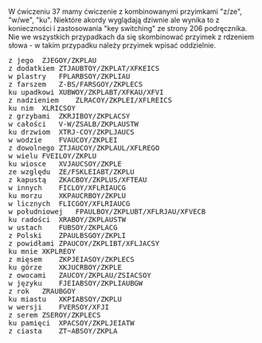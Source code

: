 W ćwiczeniu 37 mamy ćwiczenie z kombinowanymi przyimkami "z/ze", "w/we", "ku". Niektóre akordy wyglądają dziwnie ale wynika to z konieczności i zastosowania "key switching" ze strony 206 podręcznika.
Nie we wszystkich przypadkach da się skombinować przyimek z rdzeniem słowa - w takim przypadku należy przyimek wpisać oddzielnie.
<pre>
z jego	ZJEGOY/ZKPLAU
z dodatkiem	ZTJAUBTOY/ZKPLAT/XFKEICS
w plastry	FPLARBSOY/ZKPLIAU
z farszem	Z-BS/FARSGOY/ZKPLECS
ku upadkowi	XUBWOY/ZKPLABT/XFKAU/XFVI
z nadzieniem	ZLRACOY/ZKPLEI/XFLREICS
ku nim	XLRICSOY
z grzybami	ZKRJIBOY/ZKPLACSY
w całości	V-W/ZSALB/ZKPLAUSTW
ku drzwiom	XTRJ-COY/ZKPLJAUCS
w wodzie	FVAUCOY/ZKPLEI
z dowolnego	ZTJAUCOY/ZKPLAUL/XFLREGO
w wielu	FVEILOY/ZKPLU
ku wiosce	XVJAUCSOY/ZKPLE
ze względu	ZE/FSKLEIABT/ZKPLU
z kapustą	ZKACBOY/ZKPLUS/XFTEAU
w innych	FICLOY/XFLRIAUCG
ku morzu	XKPAUCRBOY/ZKPLU
w licznych	FLICGOY/XFLRIAUCG
w południowej	FPAULBOY/ZKPLUBT/XFLRJAU/XFVECB
ku radości	XRABOY/ZKPLAUSTW
w ustach	FUBSOY/ZKPLACG
z Polski	ZPAULBSGOY/ZKPLI
z powidłami	ZPAUCOY/ZKPLIBT/XFLJACSY
ku mnie	XKPLREOY
z mięsem	ZKPJEIASOY/ZKPLECS
ku górze	XKJUCRBOY/ZKPLE
z owocami	ZAUCOY/ZKPLAU/ZSIACSOY
w języku	FJEIABSOY/ZKPLIAUBGW
z rok	ZRAUBGOY
ku miastu	XKPIABSOY/ZKPLU
w wersji	FVERSOY/XFJI
z serem	ZSEROY/ZKPLECS
ku pamięci	XPACSOY/ZKPLJEIATW
z ciasta	ZT~ABSOY/ZKPLA
</pre>
